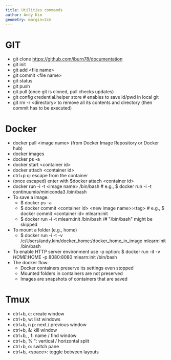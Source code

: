 ```yaml
---
title: Utilities commands
author: Andy Kim
geometry: margin=2cm
---
```


# GIT

* git clone https://github.com/iburn78/documentation
* git init
* git add \<file name\>
* git commit \<file name\>
* git status
* git push
* git pull (once git is cloned, pull checks updates)
* git config credential.helper store \# enables to save id/pwd in local git
* git rm -r \<directory\> to remove all its contents and directory (then commit has to be executed)

# Docker

* docker pull \<image name\> (from Docker Image Repository or Docker hub)
* docker images
* docker ps -a
* docker start \<container id\>
* docker attach \<container id\>
* ctrl+p q: escape from the container
* (once escaped) enter with $docker attach \<container id\> 
* docker run -i -t \<image name\> /bin/bash \# e.g., $ docker run -i -t continuumio/miniconda3 /bin/bash
* To save a image:
    * $ docker ps -a
    * $ docker commit \<container id\> \<new image name\>:\<tag\> \# e.g., $ docker commit \<container id\> mlearn:init
    * $ docker run -i -t mlearn:init /bin/bash /# "/bin/bash" might be skipped
* To mount a folder (e.g., home)
    * $ docker run -i -t -v /c/Users/andy.kim/docker_home:/docker_home_in_image mlearn:init /bin/bash
* To enable HTTP server environment use -p option: $ docker run -it -v $HOME:$HOME -p 8080:8080 mlearn:init /bin/bash
* The docker flow: 
    * Docker containers preserve its settings even stopped
    * Mounted folders in containers are not preserved
    * Images are snapshots of containers that are saved

# Tmux 

* ctrl+b, c: create window
* ctrl+b, w: list windows
* ctrl+b, n p: next / previous window
* ctrl+b, &: kill window
* ctrl+b, , f: name / find window
* ctrl+b, % ": vertical / horizontal split
* ctrl+b, o: switch pane
* ctrl+b, \<space\>: toggle between layouts
